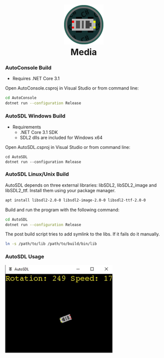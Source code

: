 <h1 align="center">
	<img src="https://github.com/Chlorine-trifluoride/Auto-CS/raw/master/AutoSDL/media/car_icon.png" width="128"/>
	<br/>
	Media
</h1>

### AutoConsole Build
- Requires .NET Core 3.1

Open AutoConsole.csproj in Visual Studio or from command line:
```bash
cd AutoConsole
dotnet run --configuration Release
```

### AutoSDL Windows Build

- Requirements
	- .NET Core 3.1 SDK
	- SDL2 dlls are included for Windows x64

Open AutoSDL.csproj in Visual Studio or from command line:
```
cd AutoSDL
dotnet run --configuration Release
```

### AutoSDL Linux/Unix Build

AutoSDL depends on three external libraries: libSDL2, libSDL2_image and libSDL2_ttf.
Install them using your package manager.

```bash
apt install libsdl2-2.0-0 libsdl2-image-2.0-0 libsdl2-ttf-2.0-0
```

Build and run the program with the following command:
```bash
cd AutoSDL
dotnet run --configuration Release
```

The post build script tries to add symlink to the libs. If it fails do it manually.

```bash
ln -s /path/to/lib /path/to/build/bin/lib
```

### AutoSDL Usage
<img src="https://github.com/Chlorine-trifluoride/media/raw/master/cargamegif.gif"/>

